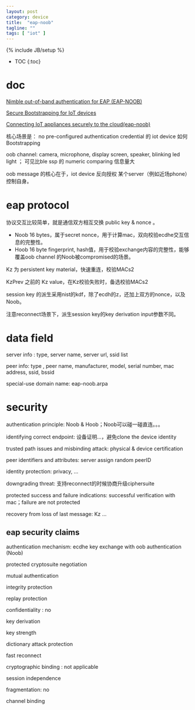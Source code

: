 ```yaml
---
layout: post
category: device
title:  "eap-noob"
tagline: ""
tags: [ "iot" ] 
---
```

{% include JB/setup %}

* TOC
{:toc}

# doc

[Nimble out-of-band authentication for EAP (EAP-NOOB)](https://datatracker.ietf.org/doc/draft-aura-eap-noob/)

[Secure Bootstrapping for IoT devices](https://iiref.in/icire/ppts/Mohit-EAP-NOOB.pdf)

[Connecting IoT appliances securely to the cloud(eap-noob)](https://www.cs.helsinki.fi/group/close/edge-computing-2016/lib/slides/tuomas_aura.pdf)

核心场景是： no pre-configured authentication credential 的 iot device 如何 Bootstrapping

oob channel: camera, microphone, display screen, speaker, blinking led light ； 可见比ble ssp 的 numeric comparing 信息量大

oob message 的核心在于，iot device 反向授权 某个server（例如近场phone） 控制自身。

# eap protocol

协议交互比较简单，就是通信双方相互交换 public key  & nonce 。
- Noob 16 bytes，属于secret nonce，用于计算mac，双向校验ecdhe交互信息的完整性。
- Hoob 16 byte fingerprint, hash值，用于校验exchange内容的完整性，能够覆盖oob channel 的Noob被compromised的场景。

Kz 为 persistent key material，快速重连，校验MACs2

KzPrev 之前的 Kz value，在Kz校验失败时，备选校验MACs2

session key 的派生采用nist的kdf，除了ecdh的z，还加上双方的nonce，以及Noob。

注意reconnect场景下，派生session key的key derivation input参数不同。

# data field

server info : type, server name, server url, ssid list

peer info: type , peer name, manufacturer, model, serial number, mac address, ssid, bssid

special-use domain name: eap-noob.arpa

# security

authentication principle: Noob & Hoob；Noob可以碰一碰直连。。。

identifying correct endpoint: 设备证明...，避免clone the device identity

trusted path issues and misbinding attack:  physical & device certification

peer identifiers and attributes: server assign random peerID

identity protection: privacy, ...

downgrading threat: 支持reconnect的时候协商升级ciphersuite

protected success and failure indications: successful verification with mac；failure are not protected

recovery from loss of last message: Kz ...

## eap security claims

authentication mechanism: ecdhe key exchange with oob authentication (Noob)

protected cryptosuite negotiation

mutual authentication

integrity protection

replay protection

confidentiality : no

key derivation 

key strength

dictionary attack protection

fast reconnect

cryptographic binding : not applicable

session independence

fragmentation: no

channel binding

